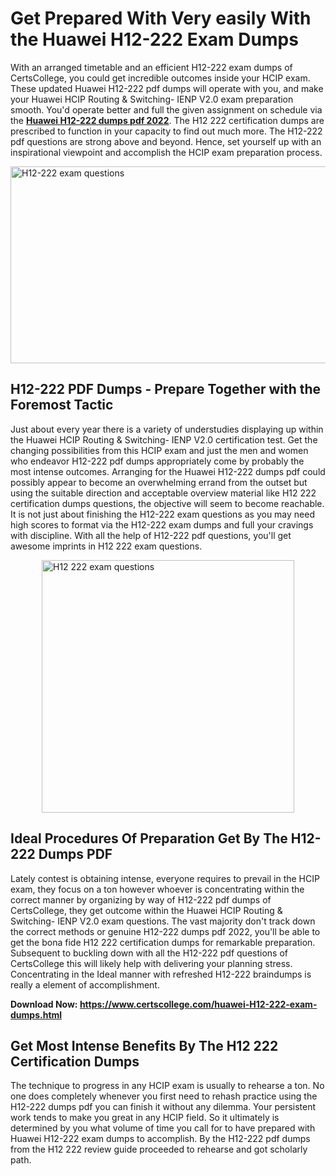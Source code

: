 <h1><strong>Get Prepared With Very easily With the Huawei H12-222 Exam Dumps&nbsp;</strong></h1>
<p><span style="font-weight: 400;">With an arranged timetable and an efficient  H12-222 exam dumps of CertsCollege, you could get incredible outcomes inside your HCIP exam. These updated Huawei H12-222 pdf dumps will operate with you, and make your Huawei HCIP Routing & Switching- IENP V2.0 exam preparation smooth. You'd operate better and full the given assignment on schedule via the <strong><a href="https://www.certscollege.com/huawei-H12-222-exam-dumps.html">Huawei H12-222 dumps pdf 2022</a></strong>. The H12 222 certification dumps are prescribed to function in your capacity to find out much more. The  H12-222 pdf questions are strong above and beyond. Hence, set yourself up with an inspirational viewpoint and accomplish the HCIP exam preparation process.&nbsp;</span></p>
<p><span style="font-weight: 400;"><img style="display: block; margin-left: auto; margin-right: auto;" src="https://i.ibb.co/CPDK3ps/Yellow-and-Blue-Initiative-Blog-Banner.png" alt="H12-222 exam questions" width="559" height="315" /></span></p>
<h2><strong>H12-222 PDF Dumps - Prepare Together with the Foremost Tactic</strong></h2>
<p><span style="font-weight: 400;">Just about every year there is a variety of understudies displaying up within the Huawei HCIP Routing & Switching- IENP V2.0 certification test. Get the changing possibilities from this HCIP exam and just the men and women who endeavor H12-222 pdf dumps appropriately come by probably the most intense outcomes. Arranging for the Huawei H12-222 dumps pdf could possibly appear to become an overwhelming errand from the outset but using the suitable direction and acceptable overview material like H12 222 certification dumps questions, the objective will seem to become reachable. It is not just about finishing the H12-222 exam questions as you may need high scores to format via the H12-222 exam dumps and full your cravings with discipline. With all the help of H12-222 pdf questions, you'll get awesome imprints in H12 222 exam questions.</span></p>
<p><span style="font-weight: 400;"><a href="https://tinyurl.com/y77llx62"><img style="display: block; margin-left: auto; margin-right: auto;" src="https://i.ibb.co/9tMrhdY/Teacher-Appreciation-Invitation.png" alt="H12 222 exam questions " width="404" height="404" /></a></span></p>
<h2><strong>Ideal Procedures Of Preparation Get By The H12-222 Dumps PDF</strong></h2>
<p><span style="font-weight: 400;">Lately contest is obtaining intense, everyone requires to prevail in the HCIP exam, they focus on a ton however whoever is concentrating within the correct manner by organizing by way of H12-222 pdf dumps of CertsCollege, they get outcome within the Huawei HCIP Routing & Switching- IENP V2.0 exam questions. The vast majority don't track down the correct methods or genuine H12-222 dumps pdf 2022, you'll be able to get the bona fide H12 222 certification dumps for remarkable preparation. Subsequent to buckling down with all the  H12-222 pdf questions of CertsCollege this will likely help with delivering your planning stress. Concentrating in the Ideal manner with refreshed H12-222 braindumps is really a element of accomplishment.</span></p>
<p><span style="font-weight: 400;"><strong>Download Now: <a href="https://www.certscollege.com/huawei-H12-222-exam-dumps.html">https://www.certscollege.com/huawei-H12-222-exam-dumps.html</a></strong></span></p>
<h2><strong>Get Most Intense Benefits By The H12 222 Certification Dumps</strong></h2>
<p><span style="font-weight: 400;">The technique to progress in any HCIP exam is usually to rehearse a ton. No one does completely whenever you first need to rehash practice using the H12-222 dumps pdf you can finish it without any dilemma. Your persistent work tends to make you great in any HCIP field. So it ultimately is determined by you what volume of time you call for to have prepared with Huawei H12-222 exam dumps to accomplish. By the H12-222 pdf dumps from the H12 222 review guide proceeded to rehearse and got scholarly path.</span></p>

